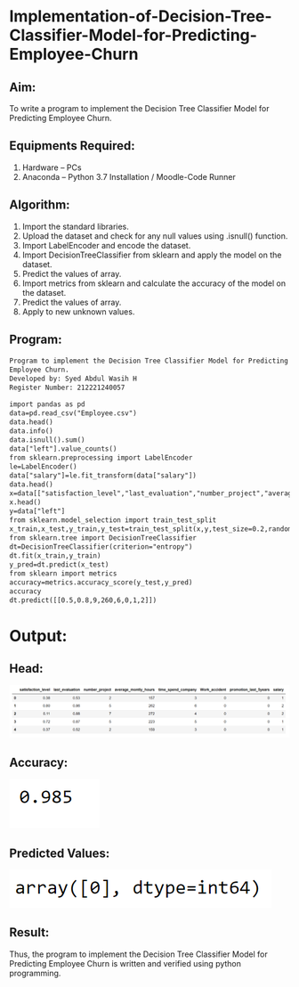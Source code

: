 # Implementation-of-Decision-Tree-Classifier-Model-for-Predicting-Employee-Churn

## Aim:
To write a program to implement the Decision Tree Classifier Model for Predicting Employee Churn.

## Equipments Required:
1. Hardware – PCs
2. Anaconda – Python 3.7 Installation / Moodle-Code Runner

## Algorithm:
1. Import the standard libraries.
2. Upload the dataset and check for any null values using .isnull() function.
3. Import LabelEncoder and encode the dataset. 
4. Import DecisionTreeClassifier from sklearn and apply the model on the dataset.
5. Predict the values of array.
6. Import metrics from sklearn and calculate the accuracy of the model on the dataset.
7. Predict the values of array.
8. Apply to new unknown values.

## Program:
~~~
Program to implement the Decision Tree Classifier Model for Predicting Employee Churn.
Developed by: Syed Abdul Wasih H 
Register Number: 212221240057  
~~~
~~~
import pandas as pd
data=pd.read_csv("Employee.csv")
data.head()
data.info()
data.isnull().sum()
data["left"].value_counts()
from sklearn.preprocessing import LabelEncoder
le=LabelEncoder()
data["salary"]=le.fit_transform(data["salary"])
data.head()
x=data[["satisfaction_level","last_evaluation","number_project","average_montly_hours","time_spend_company","Work_accident","promotion_last_5years","salary"]]
x.head()
y=data["left"]
from sklearn.model_selection import train_test_split
x_train,x_test,y_train,y_test=train_test_split(x,y,test_size=0.2,random_state=100)
from sklearn.tree import DecisionTreeClassifier
dt=DecisionTreeClassifier(criterion="entropy")
dt.fit(x_train,y_train)
y_pred=dt.predict(x_test)
from sklearn import metrics   
accuracy=metrics.accuracy_score(y_test,y_pred)
accuracy
dt.predict([[0.5,0.8,9,260,6,0,1,2]])
~~~
# Output:

## Head:

![output](./img/1.png)

## Accuracy:

![output](./img/2.png)

## Predicted Values:

![output](./img/3.png)

## Result:
Thus, the program to implement the  Decision Tree Classifier Model for Predicting Employee Churn is written and verified using python programming.
